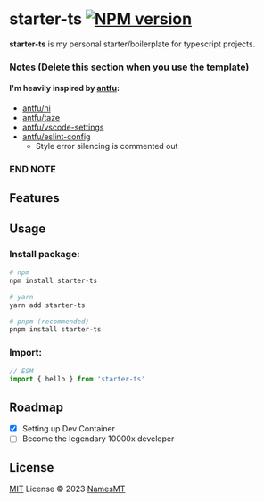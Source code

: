 # starter-ts [![NPM version](https://img.shields.io/npm/v/starter-ts?color=a1b858&label=)](https://www.npmjs.com/package/starter-ts)

**starter-ts** is my personal starter/boilerplate for typescript projects.

### Notes (Delete this section when you use the template)
#### I'm heavily inspired by [antfu](https://github.com/antfu):
- [antfu/ni](https://github.com/antfu/ni)
- [antfu/taze](https://github.com/antfu/taze)
- [antfu/vscode-settings](https://github.com/antfu/vscode-settings)
- [antfu/eslint-config](https://github.com/antfu/eslint-config)
  - Style error silencing is commented out
### END NOTE

## Features

## Usage
### Install package:

```sh
# npm
npm install starter-ts

# yarn
yarn add starter-ts

# pnpm (recommended)
pnpm install starter-ts
```

### Import:

```ts
// ESM
import { hello } from 'starter-ts'
```

## Roadmap

- [x] Setting up Dev Container
- [ ] Become the legendary 10000x developer

## License

[MIT](./LICENSE) License © 2023 [NamesMT](https://github.com/NamesMT)
